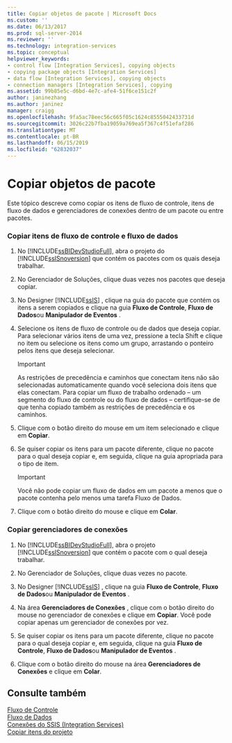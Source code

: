 ```yaml
---
title: Copiar objetos de pacote | Microsoft Docs
ms.custom: ''
ms.date: 06/13/2017
ms.prod: sql-server-2014
ms.reviewer: ''
ms.technology: integration-services
ms.topic: conceptual
helpviewer_keywords:
- control flow [Integration Services], copying objects
- copying package objects [Integration Services]
- data flow [Integration Services], copying objects
- connection managers [Integration Services], copying
ms.assetid: 99b85e5c-d6bd-4e7c-afe4-51f6ce151c2f
author: janinezhang
ms.author: janinez
manager: craigg
ms.openlocfilehash: 9fa5ac78eec56c665f05c1624c8555042433731d
ms.sourcegitcommit: 3026c22b7fba19059a769ea5f367c4f51efaf286
ms.translationtype: MT
ms.contentlocale: pt-BR
ms.lasthandoff: 06/15/2019
ms.locfileid: "62832037"
---
```

# <a name="copy-package-objects"></a>Copiar objetos de pacote
  Este tópico descreve como copiar os itens de fluxo de controle, itens de fluxo de dados e gerenciadores de conexões dentro de um pacote ou entre pacotes.  
  
### <a name="to-copy-control-and-data-flow-items"></a>Copiar itens de fluxo de controle e fluxo de dados  
  
1.  No [!INCLUDE[ssBIDevStudioFull](../includes/ssbidevstudiofull-md.md)], abra o projeto do [!INCLUDE[ssISnoversion](../includes/ssisnoversion-md.md)] que contém os pacotes com os quais deseja trabalhar.  
  
2.  No Gerenciador de Soluções, clique duas vezes nos pacotes que deseja copiar.  
  
3.  No Designer [!INCLUDE[ssIS](../includes/ssis-md.md)] , clique na guia do pacote que contém os itens a serem copiados e clique na guia **Fluxo de Controle**, **Fluxo de Dados**ou **Manipulador de Eventos** .  
  
4.  Selecione os itens de fluxo de controle ou de dados que deseja copiar. Para selecionar vários itens de uma vez, pressione a tecla Shift e clique no item ou selecione os itens como um grupo, arrastando o ponteiro pelos itens que deseja selecionar.  
  
    > [!IMPORTANT]  
    >  As restrições de precedência e caminhos que conectam itens não são selecionadas automaticamente quando você seleciona dois itens que elas conectam. Para copiar um fluxo de trabalho ordenado – um segmento do fluxo de controle ou do fluxo de dados – certifique-se de que tenha copiado também as restrições de precedência e os caminhos.  
  
5.  Clique com o botão direito do mouse em um item selecionado e clique em **Copiar**.  
  
6.  Se quiser copiar os itens para um pacote diferente, clique no pacote para o qual deseja copiar e, em seguida, clique na guia apropriada para o tipo de item.  
  
    > [!IMPORTANT]  
    >  Você não pode copiar um fluxo de dados em um pacote a menos que o pacote contenha pelo menos uma tarefa Fluxo de Dados.  
  
7.  Clique com o botão direito do mouse e clique em **Colar**.  
  
### <a name="to-copy-connection-managers"></a>Copiar gerenciadores de conexões  
  
1.  No [!INCLUDE[ssBIDevStudioFull](../includes/ssbidevstudiofull-md.md)], abra o projeto [!INCLUDE[ssISnoversion](../includes/ssisnoversion-md.md)] que contém o pacote com o qual deseja trabalhar.  
  
2.  No Gerenciador de Soluções, clique duas vezes no pacote.  
  
3.  No Designer [!INCLUDE[ssIS](../includes/ssis-md.md)] , clique na guia **Fluxo de Controle**, **Fluxo de Dados**ou **Manipulador de Eventos** .  
  
4.  Na área **Gerenciadores de Conexões** , clique com o botão direito do mouse no gerenciador de conexões e clique em **Copiar**. Você pode copiar apenas um gerenciador de conexões por vez.  
  
5.  Se quiser copiar os itens para um pacote diferente, clique no pacote para o qual deseja copiar e, em seguida, clique na guia **Fluxo de Controle**, **Fluxo de Dados**ou **Manipulador de Eventos** .  
  
6.  Clique com o botão direito do mouse na área **Gerenciadores de Conexões** e clique em **Colar**.  
  
## <a name="see-also"></a>Consulte também  
 [Fluxo de Controle](control-flow/control-flow.md)   
 [Fluxo de Dados](data-flow/data-flow.md)   
 [Conexões do SSIS &#40;Integration Services&#41;](connection-manager/integration-services-ssis-connections.md)   
 [Copiar itens do projeto](../../2014/integration-services/copy-project-items.md)  
  
  
